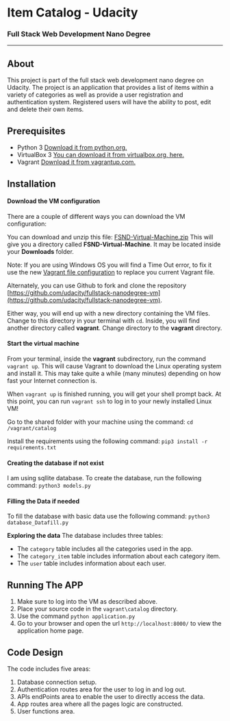 
# Item Catalog - Udacity
### Full Stack Web Development Nano Degree
_______________________
## About
This project is part of the full stack web development nano degree on Udacity. The project is an application that provides a list of items within a variety of categories as well as provide a user registration and authentication system. Registered users will have the ability to post, edit and delete their own items.

## Prerequisites
* Python 3 [Download it from python.org.](https://www.python.org/downloads/)
* VirtualBox 3 [You can download it from virtualbox.org, here.](https://www.virtualbox.org/wiki/Download_Old_Builds_5_1)
* Vagrant [Download it from vagrantup.com.](https://www.vagrantup.com/downloads.html)

## Installation

#### Download the VM configuration
There are a couple of different ways you can download the VM configuration:

You can download and unzip this file: [FSND-Virtual-Machine.zip](https://s3.amazonaws.com/video.udacity-data.com/topher/2018/April/5acfbfa3_fsnd-virtual-machine/fsnd-virtual-machine.zip) This will give you a directory called **FSND-Virtual-Machine**. It may be located inside your **Downloads** folder.

Note: If you are using Windows OS you will find a Time Out error, to fix it use the new [Vagrant file configuration](https://s3.amazonaws.com/video.udacity-data.com/topher/2019/March/5c7ebe7a_vagrant-configuration-windows/vagrant-configuration-windows.zip) to replace you current Vagrant file.

Alternately, you can use Github to fork and clone the repository [https://github.com/udacity/fullstack-nanodegree-vm](https://github.com/udacity/fullstack-nanodegree-vm).

Either way, you will end up with a new directory containing the VM files. Change to this directory in your terminal with `cd`. Inside, you will find another directory called **vagrant**. Change directory to the **vagrant** directory.

#### Start the virtual machine
From your terminal, inside the **vagrant** subdirectory, run the command `vagrant up`. This will cause Vagrant to download the Linux operating system and install it. This may take quite a while (many minutes) depending on how fast your Internet connection is.

When `vagrant up` is finished running, you will get your shell prompt back. At this point, you can run `vagrant ssh` to log in to your newly installed Linux VM!

Go to the shared folder with your machine using the command:
`cd /vagrant/catalog`

Install the requirements using the following command:
`pip3 install -r requirements.txt`

#### Creating the database if not exist
I am using sqllite database. To create the database, run the following command:
`python3 models.py`

#### Filling the Data if needed
To fill the database with basic data use the following command:
`python3 database_Datafill.py`

**Exploring the data**
The database includes three tables:
+ The `category` table includes all the categories used in the app.
+ The `category_item` table includes information about each category item.
+ The `user` table includes information about each user.

## Running The APP
1. Make sure to log into the VM as described above.
2. Place your source code in the `vagrant\catalog` directory.
3. Use the command `python application.py`
4. Go to your browser and open the url `http://localhost:8000/` to view the application home page.

## Code Design
The code includes five areas:
1. Database connection setup.
2. Authentication routes area for the user to log in and log out.
3. APIs endPoints area to enable the user to directly access the data.
4. App routes area where all the pages logic are constructed.
5. User functions area.
